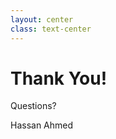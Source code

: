 ```yaml
---
layout: center
class: text-center
---
```


<div class="flex flex-col items-center justify-center h-full">
  <h1 class="!text-6xl !leading-tight !mb-12">
    Thank You!
  </h1>

  <p class="!text-2xl !opacity-80 !mb-8">
    Questions?
  </p>

  <div class="!text-xl !opacity-60">
    Hassan Ahmed
  </div>
</div>
